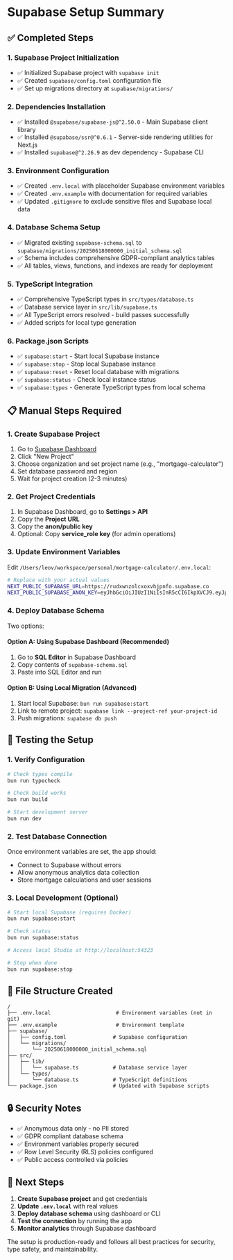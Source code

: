 # Supabase Setup Summary

## ✅ Completed Steps

### 1. Supabase Project Initialization
- ✅ Initialized Supabase project with `supabase init`
- ✅ Created `supabase/config.toml` configuration file
- ✅ Set up migrations directory at `supabase/migrations/`

### 2. Dependencies Installation
- ✅ Installed `@supabase/supabase-js@^2.50.0` - Main Supabase client library
- ✅ Installed `@supabase/ssr@^0.6.1` - Server-side rendering utilities for Next.js
- ✅ Installed `supabase@^2.26.9` as dev dependency - Supabase CLI

### 3. Environment Configuration
- ✅ Created `.env.local` with placeholder Supabase environment variables
- ✅ Created `.env.example` with documentation for required variables
- ✅ Updated `.gitignore` to exclude sensitive files and Supabase local data

### 4. Database Schema Setup
- ✅ Migrated existing `supabase-schema.sql` to `supabase/migrations/20250618000000_initial_schema.sql`
- ✅ Schema includes comprehensive GDPR-compliant analytics tables
- ✅ All tables, views, functions, and indexes are ready for deployment

### 5. TypeScript Integration
- ✅ Comprehensive TypeScript types in `src/types/database.ts`
- ✅ Database service layer in `src/lib/supabase.ts`
- ✅ All TypeScript errors resolved - build passes successfully
- ✅ Added scripts for local type generation

### 6. Package.json Scripts
- ✅ `supabase:start` - Start local Supabase instance
- ✅ `supabase:stop` - Stop local Supabase instance  
- ✅ `supabase:reset` - Reset local database with migrations
- ✅ `supabase:status` - Check local instance status
- ✅ `supabase:types` - Generate TypeScript types from local schema

## 📋 Manual Steps Required

### 1. Create Supabase Project
1. Go to [Supabase Dashboard](https://supabase.com/dashboard)
2. Click "New Project"
3. Choose organization and set project name (e.g., "mortgage-calculator")
4. Set database password and region
5. Wait for project creation (2-3 minutes)

### 2. Get Project Credentials
1. In Supabase Dashboard, go to **Settings > API**
2. Copy the **Project URL** 
3. Copy the **anon/public key**
4. Optional: Copy **service_role key** (for admin operations)

### 3. Update Environment Variables
Edit `/Users/leov/workspace/personal/mortgage-calculator/.env.local`:
```bash
# Replace with your actual values
NEXT_PUBLIC_SUPABASE_URL=https://rudxwnzolcxoxvhjpnfo.supabase.co
NEXT_PUBLIC_SUPABASE_ANON_KEY=eyJhbGciOiJIUzI1NiIsInR5cCI6IkpXVCJ9.eyJpc3MiOiJzdXBhYmFzZSIsInJlZiI6InJ1ZHh3bnpvbGN4b3h2aGpwbmZvIiwicm9sZSI6ImFub24iLCJpYXQiOjE3NTA0NTU3NDMsImV4cCI6MjA2NjAzMTc0M30.8qFPOjG-yawtDYNqDXWTc88F0N6D8b-kzib9JaOUEDY
```

### 4. Deploy Database Schema
Two options:

#### Option A: Using Supabase Dashboard (Recommended)
1. Go to **SQL Editor** in Supabase Dashboard
2. Copy contents of `supabase-schema.sql`
3. Paste into SQL Editor and run

#### Option B: Using Local Migration (Advanced)
1. Start local Supabase: `bun run supabase:start`
2. Link to remote project: `supabase link --project-ref your-project-id`
3. Push migrations: `supabase db push`

## 🧪 Testing the Setup

### 1. Verify Configuration
```bash
# Check types compile
bun run typecheck

# Check build works
bun run build

# Start development server
bun run dev
```

### 2. Test Database Connection
Once environment variables are set, the app should:
- Connect to Supabase without errors
- Allow anonymous analytics data collection
- Store mortgage calculations and user sessions

### 3. Local Development (Optional)
```bash
# Start local Supabase (requires Docker)
bun run supabase:start

# Check status
bun run supabase:status

# Access local Studio at http://localhost:54323

# Stop when done
bun run supabase:stop
```

## 📁 File Structure Created

```
/
├── .env.local                     # Environment variables (not in git)
├── .env.example                   # Environment template
├── supabase/
│   ├── config.toml               # Supabase configuration
│   └── migrations/
│       └── 20250618000000_initial_schema.sql
├── src/
│   ├── lib/
│   │   └── supabase.ts           # Database service layer
│   └── types/
│       └── database.ts           # TypeScript definitions
└── package.json                  # Updated with Supabase scripts
```

## 🔒 Security Notes

- ✅ Anonymous data only - no PII stored
- ✅ GDPR compliant database schema
- ✅ Environment variables properly secured
- ✅ Row Level Security (RLS) policies configured
- ✅ Public access controlled via policies

## 🎯 Next Steps

1. **Create Supabase project** and get credentials
2. **Update `.env.local`** with real values
3. **Deploy database schema** using dashboard or CLI
4. **Test the connection** by running the app
5. **Monitor analytics** through Supabase dashboard

The setup is production-ready and follows all best practices for security, type safety, and maintainability.